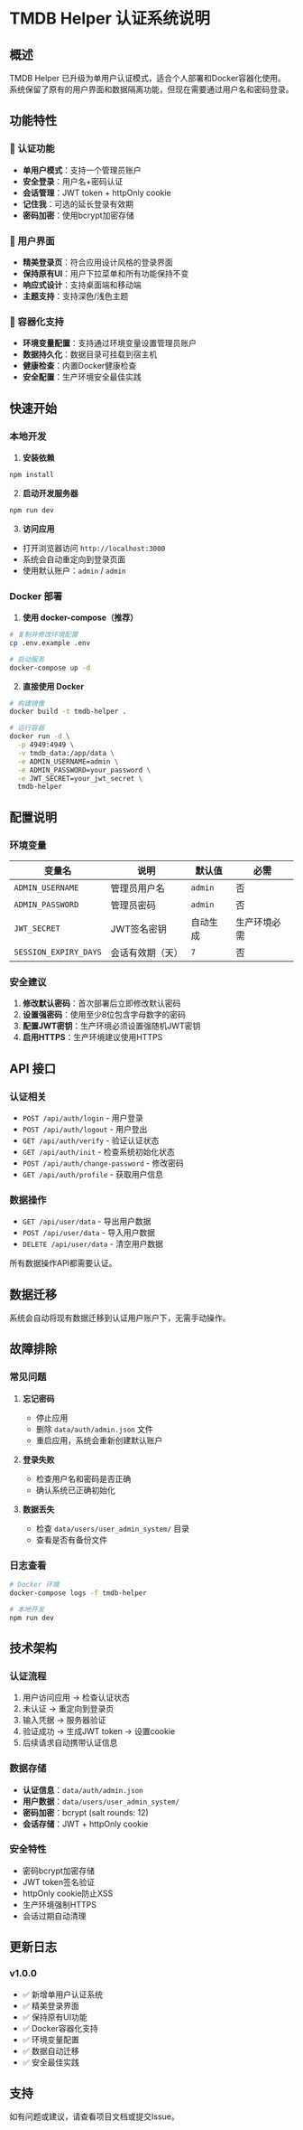 # TMDB Helper 认证系统说明

## 概述

TMDB Helper 已升级为单用户认证模式，适合个人部署和Docker容器化使用。系统保留了原有的用户界面和数据隔离功能，但现在需要通过用户名和密码登录。

## 功能特性

### 🔐 认证功能
- **单用户模式**：支持一个管理员账户
- **安全登录**：用户名+密码认证
- **会话管理**：JWT token + httpOnly cookie
- **记住我**：可选的延长登录有效期
- **密码加密**：使用bcrypt加密存储

### 🎨 用户界面
- **精美登录页**：符合应用设计风格的登录界面
- **保持原有UI**：用户下拉菜单和所有功能保持不变
- **响应式设计**：支持桌面端和移动端
- **主题支持**：支持深色/浅色主题

### 🐳 容器化支持
- **环境变量配置**：支持通过环境变量设置管理员账户
- **数据持久化**：数据目录可挂载到宿主机
- **健康检查**：内置Docker健康检查
- **安全配置**：生产环境安全最佳实践

## 快速开始

### 本地开发

1. **安装依赖**
```bash
npm install
```

2. **启动开发服务器**
```bash
npm run dev
```

3. **访问应用**
- 打开浏览器访问 `http://localhost:3000`
- 系统会自动重定向到登录页面
- 使用默认账户：`admin` / `admin`

### Docker 部署

1. **使用 docker-compose（推荐）**
```bash
# 复制并修改环境配置
cp .env.example .env

# 启动服务
docker-compose up -d
```

2. **直接使用 Docker**
```bash
# 构建镜像
docker build -t tmdb-helper .

# 运行容器
docker run -d \
  -p 4949:4949 \
  -v tmdb_data:/app/data \
  -e ADMIN_USERNAME=admin \
  -e ADMIN_PASSWORD=your_password \
  -e JWT_SECRET=your_jwt_secret \
  tmdb-helper
```

## 配置说明

### 环境变量

| 变量名 | 说明 | 默认值 | 必需 |
|--------|------|--------|------|
| `ADMIN_USERNAME` | 管理员用户名 | `admin` | 否 |
| `ADMIN_PASSWORD` | 管理员密码 | `admin` | 否 |
| `JWT_SECRET` | JWT签名密钥 | 自动生成 | 生产环境必需 |
| `SESSION_EXPIRY_DAYS` | 会话有效期（天） | `7` | 否 |

### 安全建议

1. **修改默认密码**：首次部署后立即修改默认密码
2. **设置强密码**：使用至少8位包含字母数字的密码
3. **配置JWT密钥**：生产环境必须设置强随机JWT密钥
4. **启用HTTPS**：生产环境建议使用HTTPS

## API 接口

### 认证相关

- `POST /api/auth/login` - 用户登录
- `POST /api/auth/logout` - 用户登出
- `GET /api/auth/verify` - 验证认证状态
- `GET /api/auth/init` - 检查系统初始化状态
- `POST /api/auth/change-password` - 修改密码
- `GET /api/auth/profile` - 获取用户信息

### 数据操作

- `GET /api/user/data` - 导出用户数据
- `POST /api/user/data` - 导入用户数据
- `DELETE /api/user/data` - 清空用户数据

所有数据操作API都需要认证。

## 数据迁移

系统会自动将现有数据迁移到认证用户账户下，无需手动操作。

## 故障排除

### 常见问题

1. **忘记密码**
   - 停止应用
   - 删除 `data/auth/admin.json` 文件
   - 重启应用，系统会重新创建默认账户

2. **登录失败**
   - 检查用户名和密码是否正确
   - 确认系统已正确初始化

3. **数据丢失**
   - 检查 `data/users/user_admin_system/` 目录
   - 查看是否有备份文件

### 日志查看

```bash
# Docker 环境
docker-compose logs -f tmdb-helper

# 本地开发
npm run dev
```

## 技术架构

### 认证流程
1. 用户访问应用 → 检查认证状态
2. 未认证 → 重定向到登录页
3. 输入凭据 → 服务器验证
4. 验证成功 → 生成JWT token → 设置cookie
5. 后续请求自动携带认证信息

### 数据存储
- **认证信息**：`data/auth/admin.json`
- **用户数据**：`data/users/user_admin_system/`
- **密码加密**：bcrypt (salt rounds: 12)
- **会话存储**：JWT + httpOnly cookie

### 安全特性
- 密码bcrypt加密存储
- JWT token签名验证
- httpOnly cookie防止XSS
- 生产环境强制HTTPS
- 会话过期自动清理

## 更新日志

### v1.0.0
- ✅ 新增单用户认证系统
- ✅ 精美登录界面
- ✅ 保持原有UI功能
- ✅ Docker容器化支持
- ✅ 环境变量配置
- ✅ 数据自动迁移
- ✅ 安全最佳实践

## 支持

如有问题或建议，请查看项目文档或提交Issue。
